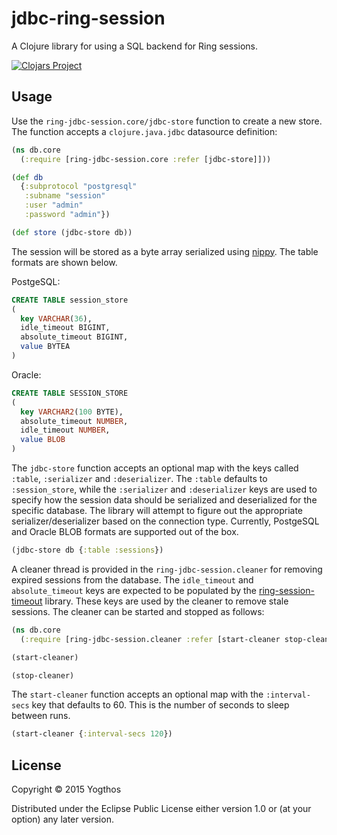 # jdbc-ring-session

A Clojure library for using a SQL backend for Ring sessions.

[![Clojars Project](http://clojars.org/jdbc-ring-session/latest-version.svg)](http://clojars.org/jdbc-ring-session)

## Usage

Use the `ring-jdbc-session.core/jdbc-store` function to create a new store. The function accepts
a `clojure.java.jdbc` datasource definition:

```clojure
(ns db.core
  (:require [ring-jdbc-session.core :refer [jdbc-store]]))

(def db
  {:subprotocol "postgresql"
   :subname "session"
   :user "admin"
   :password "admin"})

(def store (jdbc-store db))
```

The session will be stored as a byte array serialized using [nippy](https://github.com/ptaoussanis/nippy). The table formats are shown below.


PostgeSQL:

```sql
CREATE TABLE session_store
(
  key VARCHAR(36),
  idle_timeout BIGINT,
  absolute_timeout BIGINT,
  value BYTEA
)
```

Oracle:

```sql
CREATE TABLE SESSION_STORE
(
  key VARCHAR2(100 BYTE),
  absolute_timeout NUMBER,
  idle_timeout NUMBER,
  value BLOB
)
```

The `jdbc-store` function accepts an optional map with the keys called `:table`, `:serializer` and `:deserializer`. The `:table` defaults to `:session_store`, while the `:serializer` and `:deserializer` keys are used to specify how the session data should be serialized and deserialized for the specific database. The library will attempt to figure out the appropriate serializer/deserializer based on the connection type. Currently, PostgeSQL and Oracle BLOB formats are supported out of the box.

```clojure
(jdbc-store db {:table :sessions})
```


A cleaner thread is provided in the `ring-jdbc-session.cleaner` for removing expired sessions from the database. The `idle_timeout` and `absolute_timeout` keys are expected to be populated by the [ring-session-timeout](https://github.com/ring-clojure/ring-session-timeout) library. These keys are used by the cleaner to remove stale sessions. The cleaner can be started and stopped as follows:

```clojure
(ns db.core
  (:require [ring-jdbc-session.cleaner :refer [start-cleaner stop-cleaner]))

(start-cleaner)

(stop-cleaner)
```

The `start-cleaner` function accepts an optional map with the `:interval-secs` key that defaults to 60. This is the number of seconds to sleep between runs.

```clojure
(start-cleaner {:interval-secs 120})
```



## License

Copyright © 2015 Yogthos

Distributed under the Eclipse Public License either version 1.0 or (at
your option) any later version.
